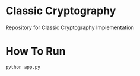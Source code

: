 # Classic Cryptography
Repository for Classic Cryptography Implementation

# How To Run
```
python app.py
```
